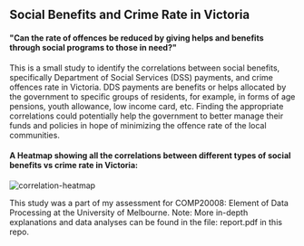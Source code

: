 ## Social Benefits and Crime Rate in Victoria

#### "Can the rate of offences be reduced by giving helps and benefits through social programs to those in need?"

This is a small study to identify the correlations between social benefits, specifically Department of Social Services (DSS) payments, and crime offences rate in Victoria. DDS payments are benefits or helps allocated by the government to specific groups of residents, for example, in forms of age pensions, youth allowance, low income card, etc. Finding the appropriate correlations could potentially help the government to better manage their funds and policies in hope of minimizing the offence rate of the local communities.

#### A Heatmap showing all the correlations between different types of social benefits vs crime rate in Victoria: 
![correlation-heatmap](https://raw.githubusercontent.com/nickangmc/social-benefits-vs-crime-rate/master/Visualizations/correlation-heatmap-between-social-benefits-and-crime.png)

This study was a part of my assessment for COMP20008: Element of Data Processing at the University of Melbourne. Note: More in-depth explanations and data analyses can be found in the file: report.pdf in this repo. 
